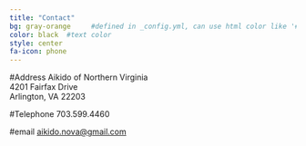 ```yaml
---
title: "Contact"
bg: gray-orange     #defined in _config.yml, can use html color like '#010101'
color: black  #text color
style: center
fa-icon: phone
---
```

#Address
Aikido of Northern Virginia<br>
4201 Fairfax Drive<br>
Arlington, VA 22203<br>

#Telephone
703.599.4460

#email
[aikido.nova@gmail.com](mailto:aikido.nova@gmail.com)
